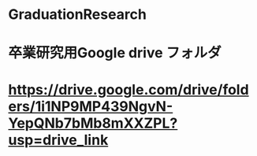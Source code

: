 # GraduationResearch
# 卒業研究用Google drive フォルダ
# https://drive.google.com/drive/folders/1i1NP9MP439NgvN-YepQNb7bMb8mXXZPL?usp=drive_link
